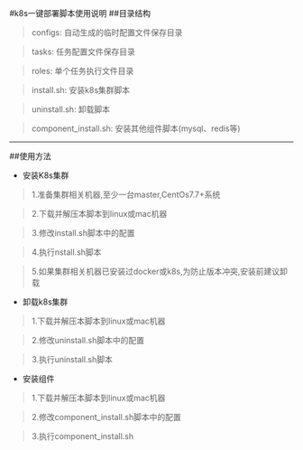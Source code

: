 #k8s一键部署脚本使用说明
##目录结构

>configs: 自动生成的临时配置文件保存目录

>tasks: 任务配置文件保存目录

>roles:             单个任务执行文件目录

>install.sh:        安装k8s集群脚本

>uninstall.sh:      卸载脚本

>component_install.sh: 安装其他组件脚本(mysql、redis等)
***
##使用方法
* 安装K8s集群
>1.准备集群相关机器,至少一台master,CentOs7.7+系统

>2.下载并解压本脚本到linux或mac机器

>3.修改install.sh脚本中的配置

>4.执行nstall.sh脚本

>5.如果集群相关机器已安装过docker或k8s,为防止版本冲突,安装前建议卸载

* 卸载k8s集群
>1.下载并解压本脚本到linux或mac机器

>2.修改uninstall.sh脚本中的配置

>3.执行uninstall.sh脚本

* 安装组件
>1.下载并解压本脚本到linux或mac机器

>2.修改component_install.sh脚本中的配置

>3.执行component_install.sh
